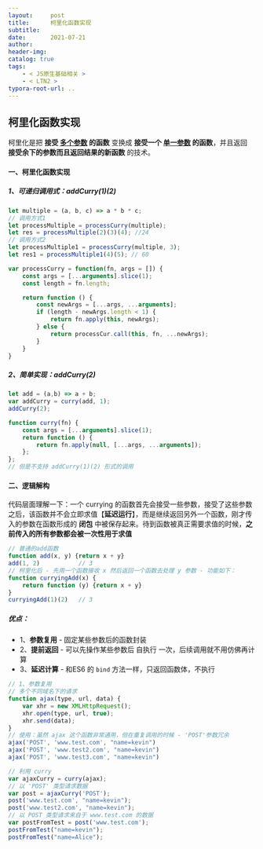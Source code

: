 ```yaml
---
layout:     post
title:      柯里化函数实现
subtitle:  
date:       2021-07-21
author:     
header-img: 
catalog: true
tags:
    - < JS原生基础相关 >
    - < LTN2 >
typora-root-url: ..
---
```


## 柯里化函数实现

柯里化是把 **接受 <u>多个参数</u> 的函数** 变换成 **接受一个 <u>单一参数</u> 的函数**，并且返回 **接受余下的参数而且返回结果的新函数** 的技术。

#### 一、柯里化函数实现

##### 1、可递归调用式：addCurry(1)(2)

```js
let multiple = (a, b, c) => a * b * c;
// 调用方式1
let processMultiple = processCurry(multiple);
let res = processMultiple(2)(3)(4); //24
// 调用方式2
let processMultiple1 = processCurry(multiple, 3);
let res1 = processMultiple1(4)(5); // 60

var processCurry = function(fn, args = []) {
    const args = [...arguments].slice(1);
    const length = fn.length;

    return function () {
        const newArgs = [...args, ...arguments];
        if (length - newArgs.length < 1) {
            return fn.apply(this, newArgs);
        } else {
            return processCur.call(this, fn, ...newArgs);
        }
    }
}
```

##### 2、简单实现：addCurry(2)

```js
let add = (a,b) => a + b;
var addCurry = curry(add, 1);
addCurry(2);

function curry(fn) {
    const args = [...arguments].slice(1);
    return function () {
        return fn.apply(null, [...args, ...arguments]);
    };
};
// 但是不支持 addCurry(1)(2) 形式的调用
```



#### 二、逻辑解构

代码层面理解一下：一个 currying 的函数首先会接受一些参数，接受了这些参数之后，该函数并不会立即求值【**延迟运行**】，而是继续返回另外一个函数，刚才传入的参数在函数形成的 **闭包** 中被保存起来。待到函数被真正需要求值的时候，**之前传入的所有参数都会被一次性用于求值**

```js
// 普通的add函数
function add(x, y) {return x + y}
add(1, 2)           // 3
// 柯里化后 - 先用一个函数接收 x 然后返回一个函数去处理 y 参数 - 功能如下：
function curryingAdd(x) {
    return function (y) {return x + y}
}
curryingAdd(1)(2)   // 3
```

##### 优点：

-	1、**参数复用** - 固定某些参数后的函数封装
-	2、**提前返回** - 可以先操作某些参数后 自执行 一次，后续调用就不用仿佛再计算
-	3、**延迟计算** - 和ES6 的 `bind` 方法一样，只返回函数体，不执行

```js
// 1、参数复用
// 多个不同域名下的请求
function ajax(type, url, data) {
    var xhr = new XMLHttpRequest();
    xhr.open(type, url, true);
    xhr.send(data);
}
// 使用：虽然 ajax 这个函数非常通用，但在重复调用的时候 - 'POST'参数冗余
ajax('POST', 'www.test.com', "name=kevin")
ajax('POST', 'www.test2.com', "name=kevin")
ajax('POST', 'www.test3.com', "name=kevin")

// 利用 curry
var ajaxCurry = curry(ajax);
// 以 'POST' 类型请求数据
var post = ajaxCurry('POST');
post('www.test.com', "name=kevin");
post('www.test2.com', "name=kevin");
// 以 POST 类型请求来自于 www.test.com 的数据
var postFromTest = post('www.test.com');
postFromTest("name=kevin");
postFromTest("name=Alice");
```



